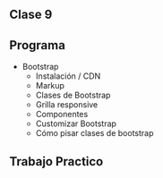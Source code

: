 **Clase 9**
-------------

**Programa**
-------------

- Bootstrap 
	- Instalación / CDN
	- Markup
	- Clases de Bootstrap
	- Grilla responsive
	- Componentes
	- Customizar Bootstrap
	- Cómo pisar clases de bootstrap

**Trabajo Practico**
-------------